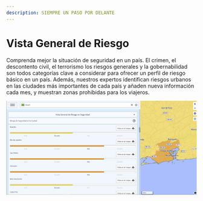 ```yaml
---
description: SIEMPRE UN PASO POR DELANTE
---
```


# Vista General de Riesgo

Comprenda mejor la situación de seguridad en un país. El crimen, el descontento civil, el terrorismo los riesgos generales y la gobernabilidad son todos categorías clave a considerar para ofrecer un perfil de riesgo básico en un país. Además, nuestros expertos identifican riesgos urbanos en las ciudades más importantes de cada país y añaden nueva información cada mes, y muestran zonas prohibidas para los viajeros.

![](../.gitbook/assets/p43-img02_axa%20%283%29.jpg)

